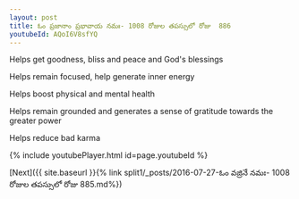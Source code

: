 ```yaml
---
layout: post
title: ఓం ప్రజానాం ప్రభావాయ నమః- 1008 రోజుల తపస్సులో రోజు  886
youtubeId: AQoI6V8sfYQ
---
```

 
 
Helps get goodness, bliss and peace and God's blessings
 
Helps remain focused, help generate inner energy 
 
Helps boost physical and mental health 
 
Helps remain grounded and generates a sense of gratitude towards the greater power 
 
Helps reduce bad karma
 
 
 
 


{% include youtubePlayer.html id=page.youtubeId %}
 
[Next]({{ site.baseurl }}{% link  split1/_posts/2016-07-27-ఓం వజ్రినే నమః- 1008 రోజుల తపస్సులో రోజు  885.md%})
 

